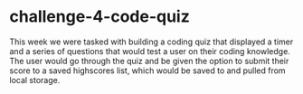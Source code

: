 # challenge-4-code-quiz

This week we were tasked with building a coding quiz that displayed a timer and a series of questions that would test a user on their coding knowledge. The user would go through the quiz and be given the option to submit their score to a saved highscores list, which would be saved to and pulled from local storage. 
